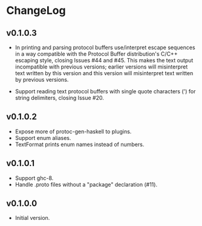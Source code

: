 # ChangeLog

## v0.1.0.3
- In printing and parsing protocol buffers use/interpret escape
  sequences in a way compatible with the Protocol Buffer
  distribution's C/C++ escaping style, closing Issues #44 and
  #45. This makes the text output incompatible with previous
  versions; earlier versions will misinterpret text written by this
  version and this version will misinterpret text written by
  previous versions.

- Support reading text protocol buffers with single quote characters
  (') for string delimiters, closing Issue #20.

## v0.1.0.2
- Expose more of protoc-gen-haskell to plugins.
- Support enum aliases.
- TextFormat prints enum names instead of numbers.

## v0.1.0.1
- Support ghc-8.
- Handle .proto files without a "package" declaration (#11).

## v0.1.0.0
- Initial version.

